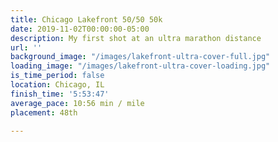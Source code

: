 ```yaml
---
title: Chicago Lakefront 50/50 50k
date: 2019-11-02T00:00:00-05:00
description: My first shot at an ultra marathon distance
url: ''
background_image: "/images/lakefront-ultra-cover-full.jpg"
loading_image: "/images/lakefront-ultra-cover-loading.jpg"
is_time_period: false
location: Chicago, IL
finish_time: '5:53:47'
average_pace: 10:56 min / mile
placement: 48th

---
```

